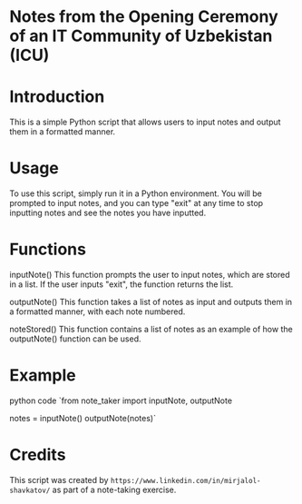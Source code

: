 # Notes from the Opening Ceremony of an IT Community of Uzbekistan (ICU)

# Introduction
This is a simple Python script that allows users to input notes and output them in a formatted manner.

# Usage
To use this script, simply run it in a Python environment. You will be prompted to input notes, and you can type "exit" at any time to stop inputting notes and see the notes you have inputted.

# Functions
inputNote()
This function prompts the user to input notes, which are stored in a list. If the user inputs "exit", the function returns the list.

outputNote()
This function takes a list of notes as input and outputs them in a formatted manner, with each note numbered.

noteStored()
This function contains a list of notes as an example of how the outputNote() function can be used.

# Example
python code
`from note_taker import inputNote, outputNote

notes = inputNote()
outputNote(notes)`

# Credits
This script was created by `https://www.linkedin.com/in/mirjalol-shavkatov/` as part of a note-taking exercise.

